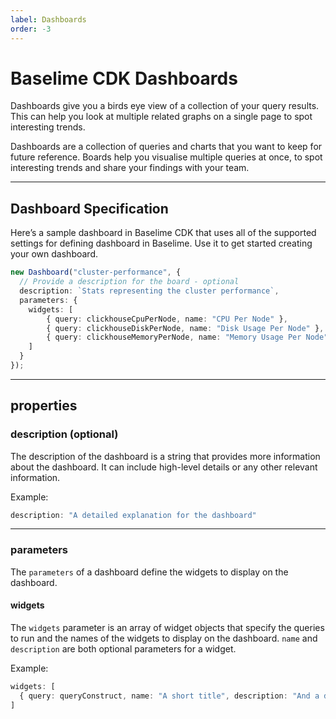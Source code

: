```yaml
---
label: Dashboards
order: -3
---
```


# Baselime CDK Dashboards

Dashboards give you a birds eye view of a collection of your query results. This can help you look at multiple related graphs on a single page to spot interesting trends.

Dashboards are a collection of queries and charts that you want to keep for future reference. Boards help you visualise multiple queries at once, to spot interesting trends and share your findings with your team.

--- 

## Dashboard Specification

Here’s a sample dashboard in Baselime CDK that uses all of the supported settings for defining dashboard in Baselime. Use it to get started creating your own dashboard.

```typescript # :icon-code: index.ts 
new Dashboard("cluster-performance", {
  // Provide a description for the board - optional
  description: `Stats representing the cluster performance`,
  parameters: {
    widgets: [
        { query: clickhouseCpuPerNode, name: "CPU Per Node" },
        { query: clickhouseDiskPerNode, name: "Disk Usage Per Node" },
        { query: clickhouseMemoryPerNode, name: "Memory Usage Per Node" },
    ]
  }
});
```

---

## properties

### description (optional)

The description of the dashboard is a string that provides more information about the dashboard. It can include high-level details or any other relevant information.

Example:

```typescript # :icon-code: index.ts
description: "A detailed explanation for the dashboard"
```

--- 

### parameters

The `parameters` of a dashboard define the widgets to display on the dashboard.

#### widgets

The `widgets` parameter is an array of widget objects that specify the queries to run and the names of the widgets to display on the dashboard. `name` and `description` are both optional parameters for a widget.

Example:

```typescript # :icon-code: index.ts
widgets: [
  { query: queryConstruct, name: "A short title", description: "And a detailed description" },
]
```